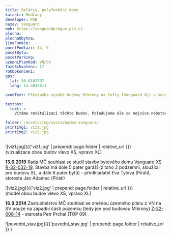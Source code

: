 ```yaml
---
title: Belárie, polyfunkční domy
katastr: Modřany
developer: PSN
nazev: Vanguard
web: https://vanguardprague.psn.cz
plocha:
plochaObytna:
jineFunkce: 
pocetPodlazi: 14, 9
pocetBytu: 
pocetParking: 
uzemniPlanKod: VN/SV
fazeSchvaleni: 17
rokDokonceni: 
gps:
  lat: 50.0162797
  long: 14.4043911

uvodText: Přestavba vysoké budovy Mikrony na lofty (Vanguard XL) a sousední budovy na klasický bytový dům s 10 patry (Vanguard XS)

textbox:
  text: >
    Vítáme revitalizaci těchto budov. Požadujeme ale co nejvíce nebytové funkce.

folder: /assets/img/vystavba/mo-vanguard/
printImg1: viz1.jpg
printImg2: viz2.jpg
---
```


![viz1.jpg]({{'viz1.jpg' | prepend: page.folder | relative_url }})<br/>
(vizualizace obou budov vlevo XS, vpravo XL)

**13.6.2019** Rada MČ souhlasí se studií stavby bytového domu Vanguard XS [R-32-032-19](https://www.praha12.cz/assets/File.ashx?id_org=80112&id_dokumenty=70318). Stavba má dole 5 pater garáží (z toho 2 podzemní, sloužící i pro budovu XL, a dále 6 pater bytů) - předkladatel Eva Tylová (Piráti), starosta Jan Adamec (Piráti)

![viz2.jpg]({{'viz2.jpg' | prepend: page.folder | relative_url }})<br/>
(model obou budov vlevo XS, vpravo XL)

**16.9.2014** Zastupitelstvo MČ souhlasí se změnou územního plánu z VN na SV pouze na západní části pozemku (tedy jen pod budovou Mikrony) [Z-32-008-14](https://www.praha12.cz/assets/File.ashx?id_org=80112&id_dokumenty=36724) - starosta Petr Prchal (TOP 09)

![puvodni_stav.jpg]({{'puvodni_stav.jpg' | prepend: page.folder | relative_url }} )
